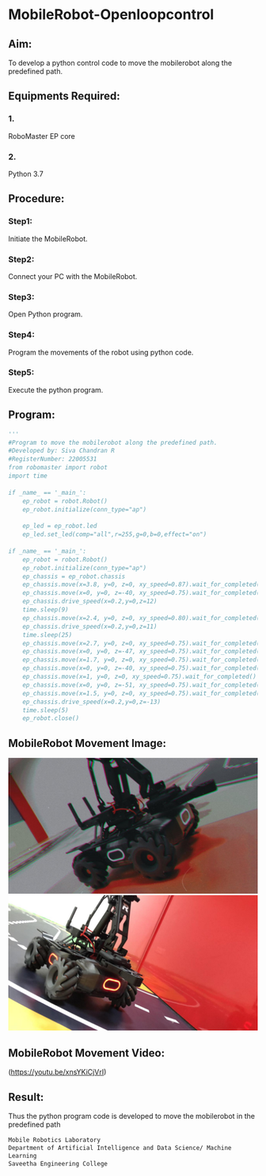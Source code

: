 # MobileRobot-Openloopcontrol
## Aim:
To develop a python control code to move the mobilerobot along the predefined path.
## Equipments Required:
### 1.
RoboMaster EP core
### 2.
Python 3.7
## Procedure:
### Step1:
Initiate the MobileRobot.

### Step2:
Connect your PC with the MobileRobot.

### Step3:
Open Python program.

### Step4:
Program the movements of the robot using python code.

### Step5:
Execute the python program.

## Program:
```python
'''
#Program to move the mobilerobot along the predefined path.
#Developed by: Siva Chandran R
#RegisterNumber: 22005531
from robomaster import robot
import time

if _name_ == '_main_':
    ep_robot = robot.Robot()
    ep_robot.initialize(conn_type="ap")

    ep_led = ep_robot.led
    ep_led.set_led(comp="all",r=255,g=0,b=0,effect="on")

if _name_ == '_main_':
    ep_robot = robot.Robot()
    ep_robot.initialize(conn_type="ap")
    ep_chassis = ep_robot.chassis
    ep_chassis.move(x=3.8, y=0, z=0, xy_speed=0.87).wait_for_completed()
    ep_chassis.move(x=0, y=0, z=-40, xy_speed=0.75).wait_for_completed()
    ep_chassis.drive_speed(x=0.2,y=0,z=12)
    time.sleep(9)
    ep_chassis.move(x=2.4, y=0, z=0, xy_speed=0.80).wait_for_completed()
    ep_chassis.drive_speed(x=0.2,y=0,z=11)
    time.sleep(25)
    ep_chassis.move(x=2.7, y=0, z=0, xy_speed=0.75).wait_for_completed()
    ep_chassis.move(x=0, y=0, z=-47, xy_speed=0.75).wait_for_completed()
    ep_chassis.move(x=1.7, y=0, z=0, xy_speed=0.75).wait_for_completed()
    ep_chassis.move(x=0, y=0, z=-40, xy_speed=0.75).wait_for_completed()
    ep_chassis.move(x=1, y=0, z=0, xy_speed=0.75).wait_for_completed()
    ep_chassis.move(x=0, y=0, z=-51, xy_speed=0.75).wait_for_completed()
    ep_chassis.move(x=1.5, y=0, z=0, xy_speed=0.75).wait_for_completed()
    ep_chassis.drive_speed(x=0.2,y=0,z=-13)
    time.sleep(5)
    ep_robot.close()  
```
## MobileRobot Movement Image:
![output](./img/index.jpeg)
![output](./img/index1.jpeg)

## MobileRobot Movement Video:

(https://youtu.be/xnsYKiCjVrI)

## Result:
Thus the python program code is developed to move the mobilerobot in the predefined path

```
Mobile Robotics Laboratory
Department of Artificial Intelligence and Data Science/ Machine Learning
Saveetha Engineering College
```
